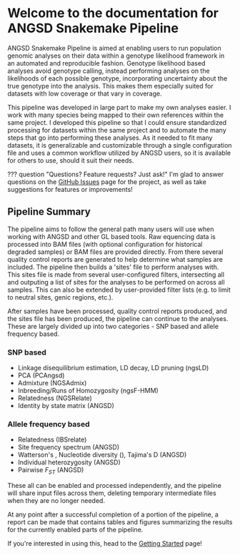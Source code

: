 # Welcome to the documentation for ANGSD Snakemake Pipeline

ANGSD Snakemake Pipeline is aimed at enabling users to run population genomic
analyses on their data within a genotype likelihood framework in an automated
and reproducible fashion. Genotype likelihood based analyses avoid genotype
calling, instead performing analyses on the likelihoods of each possible
genotype, incorporating uncertainty about the true genotype into the analysis.
This makes them especially suited for datasets with low coverage or that vary
in coverage.

This pipeline was developed in large part to make my own analyses easier. I
work with many species being mapped to their own references within the same
project. I developed this pipeline so that I could ensure standardized
processing for datasets within the same project and to automate the many steps
that go into performing these analyses. As it needed to fit many datasets, it
is generalizable and customizable through a single configuration file and uses
a common workflow utilized by ANGSD users, so it is available for others to
use, should it suit their needs.

??? question "Questions? Feature requests? Just ask!"
    I'm glad to answer questions on the [GitHub Issues](https://github.com/zjnolen/angsd-snakemake-pipeline/issues)
    page for the project, as well as take suggestions for features or
    improvements!

## Pipeline Summary

The pipeline aims to follow the general path many users will use when working
with ANGSD and other GL based tools. Raw equencing data is processed into BAM
files (with optional configuration for historical degraded samples) or BAM
files are provided directly. From there several quality control reports are
generated to help determine what samples are included. The pipeline then builds
a 'sites' file to perform analyses with. This sites file is made from several
user-configured filters, intersecting all and outputing a list of sites for the
analyses to be performed on across all samples. This can also be extended by
user-provided filter lists (e.g. to limit to neutral sites, genic regions,
etc.).

After samples have been processed, quality control reports produced, and the
sites file has been produced, the pipeline can continue to the analyses. These
are largely divided up into two categories - SNP based and allele frequency
based.

### SNP based

- Linkage disequilibrium estimation, LD decay, LD pruning (ngsLD)
- PCA (PCAngsd)
- Admixture (NGSAdmix)
- Inbreeding/Runs of Homozygosity (ngsF-HMM)
- Relatedness (NGSRelate)
- Identity by state matrix (ANGSD)

### Allele frequency based

- Relatedness (IBSrelate)
- Site frequency spectrum (ANGSD)
- Watterson's , Nucleotide diversity (), Tajima's D (ANGSD)
- Individual heterozygosity (ANGSD)
- Pairwise $F_{ST}$ (ANGSD)

These all can be enabled and processed independently, and the pipeline will
share input files across them, deleting temporary intermediate files when they
are no longer needed.

At any point after a successful completion of a portion of the pipeline, a
report can be made that contains tables and figures summarizing the results
for the currently enabled parts of the pipeline.

If you're interested in using this, head to the [Getting Started](getting-started.md)
page!

